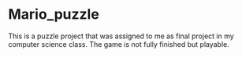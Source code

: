 # Mario_puzzle
This is a puzzle project that was assigned to me as final project in my computer science class. The game is not fully finished but playable.
